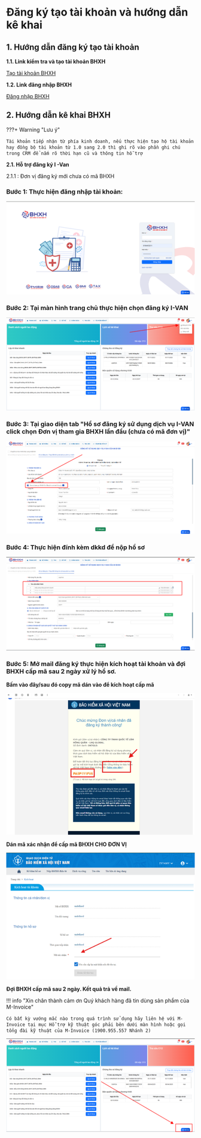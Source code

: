 # **Đăng ký tạo tài khoản và hướng dẫn kê khai**

## **1. Hướng dẫn đăng ký tạo tài khoản**

**1.1. Link kiểm tra và tạo tài khoản BHXH**

<a href="https://admin.minvoice.com.vn/#!/app/SICustomer:0=WIN00105" target="_blank" rel="noopener noreferrer">Tạo tài khoản BHXH</a>

**1.2. Link đăng nhập BHXH**

<a href="https://qlbh.mbhxh.com.vn/dashboard" target="_blank" rel="noopener noreferrer">Đăng nhập BHXH</a>

## **2. Hướng dẫn kê khai BHXH**

???+ Warning "Lưu ý"

    Tài khoản tiếp nhận từ phía kinh doanh, nếu thực hiện tạo hộ tài khoản hay đồng bộ tài khoản từ 1.0 sang 2.0 thì ghi rõ vào phần ghi chú trong CRM để nắm rõ thời hạn cũ và thông tin hỗ trợ

**2.1. Hỗ trợ đăng ký I -Van**

2.1.1 : Đơn vị đăng ký mới chưa có mã BHXH

### Bước 1: Thực hiện đăng nhập tài khoản:

![Hình 1](../../assets/images/mBHXH/dang-ky-tai-khoan_1.png)

### Bước 2: Tại màn hình trang chủ thực hiện chọn đăng ký I-VAN

![Hình 2](../../assets/images/mBHXH/dang-ky-tai-khoan_2.png)

### Bước 3: Tại giao diện tab "Hồ sơ đăng ký sử dụng dịch vụ I-VAN click chọn Đơn vị tham gia BHXH lần đầu (chưa có mã đơn vị)"

![Hình 3](../../assets/images/mBHXH/dang-ky-tai-khoan_3.png)

### Bước 4: Thực hiện đính kèm dkkd để nộp hồ sơ

![Hình 4](../../assets/images/mBHXH/dang-ky-tai-khoan_4.png)

### Bước 5: Mở mail đăng ký thực hiện kích hoạt tài khoản và đợi BHXH cấp mã sau 2 ngày xử lý hồ sơ.

**Bấm vào đây/sau đó copy mã dán vào để kích hoạt cấp mã**

![Hình 5](../../assets/images/mBHXH/dang-ky-tai-khoan_5.png)

**Dán mã xác nhận để cấp mã BHXH CHO ĐƠN VỊ**

![Hình 6](../../assets/images/mBHXH/dang-ky-tai-khoan_6.png)

**Đợi BHXH cấp mã sau 2 ngày. Kết quả trả về mail.**

!!! info "Xin chân thành cảm ơn Quý khách hàng đã tin dùng sản phẩm của M-Invoice"

    Có bất kỳ vướng mắc nào trong quá trình sử dụng hãy liên hệ với M-Invoice tại mục Hỗ trợ kỹ thuật góc phải bên dưới màn hình hoặc gọi tổng đài kỹ thuật của M-Invoice (1900.955.557 Nhánh 2)

![Hình 7](../../assets/images/mBHXH/hotro.png)
